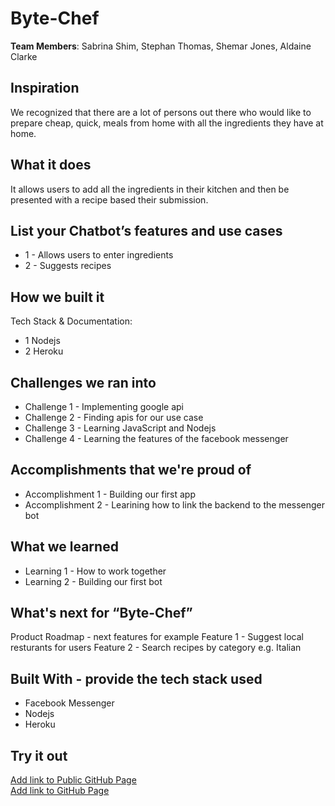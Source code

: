 # Byte-Chef

[//]: <> (Please use this Winning Hackathon Application as an example:
https://devpost.com/software/rewise-ai-powered-revision-bot)

**Team Members**: Sabrina Shim, Stephan Thomas, Shemar Jones, Aldaine Clarke

## Inspiration
We recognized that there are a lot of persons out there who would like to prepare cheap, quick,
meals from home with all the ingredients they have at home. 


## What it does
It allows users to add all the ingredients in their kitchen and then be presented with a recipe based
their submission.

## List your Chatbot’s features and use cases
* 1 - Allows users to enter ingredients
* 2 - Suggests recipes


## How we built it
Tech Stack & Documentation:
* 1 Nodejs
* 2 Heroku 


## Challenges we ran into
* Challenge 1 - Implementing google api
* Challenge 2 - Finding apis for our use case
* Challenge 3 - Learning JavaScript and Nodejs
* Challenge 4 - Learning the features of the facebook messenger
 
 
## Accomplishments that we're proud of
* Accomplishment 1 - Building our first app
* Accomplishment 2 - Learining how to link the backend to the messenger bot


## What we learned
* Learning 1 - How to work together 
* Learning 2 - Building our first bot


## What's next for “Byte-Chef”
Product Roadmap - next features for example
 Feature 1 - Suggest local resturants for users
 Feature 2 - Search recipes by category e.g. Italian 


## Built With - provide the tech stack used 
* Facebook Messenger 
* Nodejs
* Heroku


## Try it out
[Add link to Public GitHub Page](link) </br>
[Add link to GitHub Page](link)
